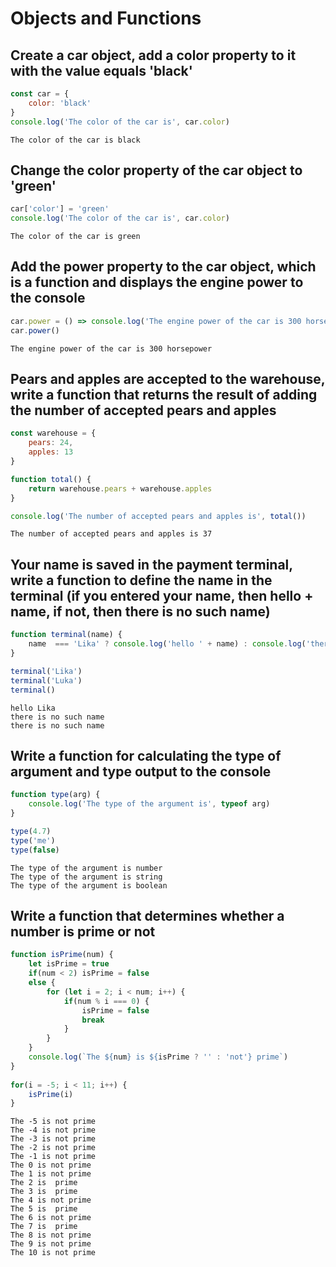 # Objects and Functions
## Create a car object, add a color property to it with the value equals 'black'
```js
const car = {
    color: 'black'
} 
console.log('The color of the car is', car.color)
```
```
The color of the car is black
```
## Change the color property of the car object to 'green'
```js
car['color'] = 'green'
console.log('The color of the car is', car.color)
```
```
The color of the car is green
```
## Add the power property to the car object, which is a function and displays the engine power to the console
```js
car.power = () => console.log('The engine power of the car is 300 horsepower')
car.power()
```
```
The engine power of the car is 300 horsepower
```
## Pears and apples are accepted to the warehouse, write a function that returns the result of adding the number of accepted pears and apples
```js
const warehouse = {
    pears: 24,
    apples: 13
}

function total() {
    return warehouse.pears + warehouse.apples
}

console.log('The number of accepted pears and apples is', total())
```
```
The number of accepted pears and apples is 37
```
## Your name is saved in the payment terminal, write a function to define the name in the terminal (if you entered your name, then hello + name, if not, then there is no such name)
```js
function terminal(name) {
    name  === 'Lika' ? console.log('hello ' + name) : console.log('there is no such name')
}

terminal('Lika')
terminal('Luka')
terminal()
```
```
hello Lika
there is no such name
there is no such name
```
## Write a function for calculating the type of argument and type output to the console
```js
function type(arg) {
    console.log('The type of the argument is', typeof arg)
}

type(4.7)
type('me')
type(false)
```
```
The type of the argument is number
The type of the argument is string
The type of the argument is boolean
```
## Write a function that determines whether a number is prime or not
```js
function isPrime(num) {
    let isPrime = true
    if(num < 2) isPrime = false
    else {
        for (let i = 2; i < num; i++) {
            if(num % i === 0) {
                isPrime = false
                break
            }
        }
    }
    console.log(`The ${num} is ${isPrime ? '' : 'not'} prime`)
}
 
for(i = -5; i < 11; i++) {
    isPrime(i)
}
```
```
The -5 is not prime
The -4 is not prime
The -3 is not prime
The -2 is not prime
The -1 is not prime
The 0 is not prime
The 1 is not prime
The 2 is  prime
The 3 is  prime
The 4 is not prime
The 5 is  prime
The 6 is not prime
The 7 is  prime
The 8 is not prime
The 9 is not prime
The 10 is not prime
```
